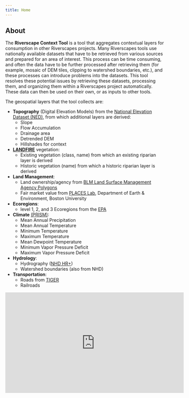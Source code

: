 ```yaml
---
title: Home
---
```


## About
The **Riverscape Context Tool** is a tool that aggregates contextual layers for consumption in other Riverscapes projects. Many Riverscapes tools use nationally available datasets that have to be retrieved from various sources and prepared for an area of interest. This process can be time consuming, and often the data have to be further processed after retrieving them (for example, mosaic of DEM tiles, clipping to watershed boundaries, etc.), and these processes can introduce problems into the datasets. This tool resolves these potential issues by retrieving these datasets, processing them, and organizing them within a Riverscapes project automatically. These data can then be used on their own, or as inputs to other tools.

The geospatial layers that the tool collects are:
- **Topography** (Digital Elevation Models) from the [National Elevation Dataset (NED)](https://gdg.sc.egov.usda.gov/Catalog/ProductDescription/NED.html), from which additional layers are derived:
  - Slope
  - Flow Accumulation
  - Drainage area
  - Detrended DEM
  - Hillshades for context
- [**LANDFIRE**](https://landfire.gov/) vegetation:
  - Existing vegetation (class, name) from which an existing riparian layer is derived
  - Historic vegetation (name) from which a historic riparian layer is derived
- **Land Management**:
  - Land ownership/agency from [BLM Land Surface Management Agency Polygons](https://landscape.blm.gov/geoportal/catalog/search/resource/details.page?uuid=%7B2A8B8906-7711-4AF7-9510-C6C7FD991177%7D)
  - Fair market value from [PLACES Lab](https://placeslab.org/fmv_usa/), Department of Earth & Environment, Boston University
- **Ecoregions**:
  - level 1, 2, and 3 Ecoregions from the [EPA](https://www.epa.gov/eco-research/ecoregions)
- **Climate** [(PRISM)](https://prism.oregonstate.edu/):
  - Mean Annual Precipitation
  - Mean Annual Temperature
  - Minimum Temperature
  - Maximum Temperature
  - Mean Dewpoint Temperature
  - Minimum Vapor Pressure Deficit
  - Maximum Vapor Pressure Deficit
- **Hydrology**:
  - Hydrography ([NHD HR+](https://www.usgs.gov/core-science-systems/ngp/national-hydrography/nhdplus-high-resolution))
  - Watershed boundaries (also from NHD)
- **Transportation**:
  - Roads from [TIGER](https://data-usdot.opendata.arcgis.com/documents/usdot::census-tiger-line-roads/about)
  - Railroads

<div class="responsive-embed">
<iframe width="560" height="315" src="https://www.youtube.com/embed/1Qp8CpGmaAE" frameborder="0" allow="accelerometer; autoplay; encrypted-media; gyroscope; picture-in-picture" allowfullscreen></iframe>
</div>
